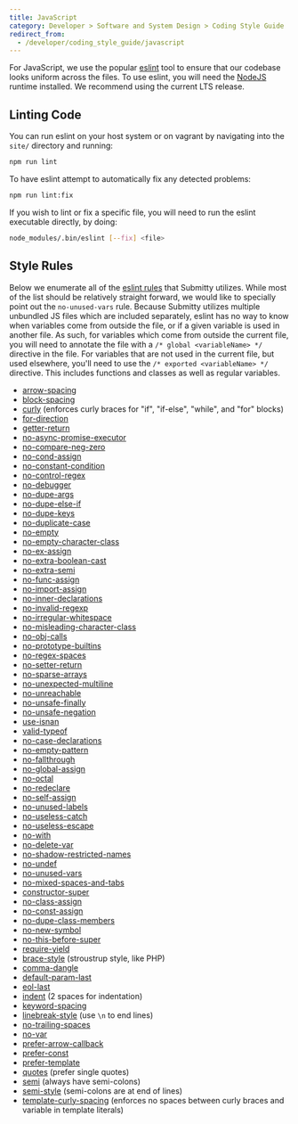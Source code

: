 ```yaml
---
title: JavaScript
category: Developer > Software and System Design > Coding Style Guide
redirect_from:
  - /developer/coding_style_guide/javascript
---
```


For JavaScript, we use the popular [eslint](https://eslint.org/) tool to ensure that
our codebase looks uniform across the files. To use eslint, you will need the
[NodeJS](https://nodejs.org/) runtime installed. We recommend using the current LTS
release.

## Linting Code

You can run eslint on your host system or on vagrant by navigating into the `site/`
directory and running:

```bash
npm run lint
```

To have eslint attempt to automatically fix any detected problems:

```bash
npm run lint:fix
```

If you wish to lint or fix a specific file, you will need to run the eslint executable directly,
by doing:

```bash
node_modules/.bin/eslint [--fix] <file>
```

## Style Rules

Below we enumerate all of the [eslint rules](https://eslint.org/docs/rules) that Submitty utilizes.
While most of the list should be relatively straight forward, we would like to specially point out
the `no-unused-vars` rule. Because Submitty utilizes multiple unbundled JS files which are included
separately, eslint has no way to know when variables come from outside the file, or if a given variable
is used in another file. As such, for variables which come from outside the current file, you will need to
annotate the file with a `/* global <variableName> */` directive in the file. For variables that are not
used in the current file, but used elsewhere, you'll need to use the `/* exported <variableName> */`
directive. This includes functions and classes as well as regular variables.

- [arrow-spacing](https://eslint.org/docs/rules/arrow-spacing)
- [block-spacing](https://eslint.org/docs/rules/block-spacing)
- [curly](https://eslint.org/docs/rules/curly) (enforces curly braces for "if", "if-else", "while", and "for" blocks)
- [for-direction](https://eslint.org/docs/rules/for-direction)
- [getter-return](https://eslint.org/docs/rules/getter-return)
- [no-async-promise-executor](https://eslint.org/docs/rules/no-async-promise-executor)
- [no-compare-neg-zero](https://eslint.org/docs/rules/no-compare-neg-zero)
- [no-cond-assign](https://eslint.org/docs/rules/no-cond-assign)
- [no-constant-condition](https://eslint.org/docs/rules/no-constant-condition)
- [no-control-regex](https://eslint.org/docs/rules/no-control-regex)
- [no-debugger](https://eslint.org/docs/rules/no-debugger)
- [no-dupe-args](https://eslint.org/docs/rules/no-dupe-args)
- [no-dupe-else-if](https://eslint.org/docs/rules/no-dupe-else-if)
- [no-dupe-keys](https://eslint.org/docs/rules/no-dupe-keys)
- [no-duplicate-case](https://eslint.org/docs/rules/no-duplicate-case)
- [no-empty](https://eslint.org/docs/rules/no-empty)
- [no-empty-character-class](https://eslint.org/docs/rules/no-empty-character-class)
- [no-ex-assign](https://eslint.org/docs/rules/no-ex-assign)
- [no-extra-boolean-cast](https://eslint.org/docs/rules/no-extra-boolean-cast)
- [no-extra-semi](https://eslint.org/docs/rules/no-extra-semi)
- [no-func-assign](https://eslint.org/docs/rules/no-func-assign)
- [no-import-assign](https://eslint.org/docs/rules/no-import-assign)
- [no-inner-declarations](https://eslint.org/docs/rules/no-inner-declarations)
- [no-invalid-regexp](https://eslint.org/docs/rules/no-invalid-regexp)
- [no-irregular-whitespace](https://eslint.org/docs/rules/no-irregular-whitespace)
- [no-misleading-character-class](https://eslint.org/docs/rules/no-misleading-character-class)
- [no-obj-calls](https://eslint.org/docs/rules/no-obj-calls)
- [no-prototype-builtins](https://eslint.org/docs/rules/no-prototype-builtins)
- [no-regex-spaces](https://eslint.org/docs/rules/no-regex-spaces)
- [no-setter-return](https://eslint.org/docs/rules/no-setter-return)
- [no-sparse-arrays](https://eslint.org/docs/rules/no-sparse-arrays)
- [no-unexpected-multiline](https://eslint.org/docs/rules/no-unexpected-multiline)
- [no-unreachable](https://eslint.org/docs/rules/no-unreachable)
- [no-unsafe-finally](https://eslint.org/docs/rules/no-unsafe-finally)
- [no-unsafe-negation](https://eslint.org/docs/rules/no-unsafe-negation)
- [use-isnan](https://eslint.org/docs/rules/use-isnan)
- [valid-typeof](https://eslint.org/docs/rules/valid-typeof)
- [no-case-declarations](https://eslint.org/docs/rules/no-case-declarations)
- [no-empty-pattern](https://eslint.org/docs/rules/no-empty-pattern)
- [no-fallthrough](https://eslint.org/docs/rules/no-fallthrough)
- [no-global-assign](https://eslint.org/docs/rules/no-global-assign)
- [no-octal](https://eslint.org/docs/rules/no-octal)
- [no-redeclare](https://eslint.org/docs/rules/no-redeclare)
- [no-self-assign](https://eslint.org/docs/rules/no-self-assign)
- [no-unused-labels](https://eslint.org/docs/rules/no-unused-labels)
- [no-useless-catch](https://eslint.org/docs/rules/no-useless-catch)
- [no-useless-escape](https://eslint.org/docs/rules/no-useless-escape)
- [no-with](https://eslint.org/docs/rules/no-with)
- [no-delete-var](https://eslint.org/docs/rules/no-delete-var)
- [no-shadow-restricted-names](https://eslint.org/docs/rules/no-shadow-restricted-names)
- [no-undef](https://eslint.org/docs/rules/no-undef)
- [no-unused-vars](https://eslint.org/docs/rules/no-unused-vars)
- [no-mixed-spaces-and-tabs](https://eslint.org/docs/rules/no-mixed-spaces-and-tabs)
- [constructor-super](https://eslint.org/docs/rules/constructor-super)
- [no-class-assign](https://eslint.org/docs/rules/no-class-assign)
- [no-const-assign](https://eslint.org/docs/rules/no-const-assign)
- [no-dupe-class-members](https://eslint.org/docs/rules/no-dupe-class-members)
- [no-new-symbol](https://eslint.org/docs/rules/no-new-symbol)
- [no-this-before-super](https://eslint.org/docs/rules/no-this-before-super)
- [require-yield](https://eslint.org/docs/rules/require-yield)
- [brace-style](https://eslint.org/docs/rules/brace-style) (stroustrup style, like PHP)
- [comma-dangle](https://eslint.org/docs/rules/comma-dangle)
- [default-param-last](https://eslint.org/docs/rules/default-param-last)
- [eol-last](https://eslint.org/docs/rules/eol-last)
- [indent](https://eslint.org/docs/rules/indent) (2 spaces for indentation)
- [keyword-spacing](https://eslint.org/docs/rules/keyword-spacing)
- [linebreak-style](https://eslint.org/docs/rules/linebreak-style) (use `\n` to end lines)
- [no-trailing-spaces](https://eslint.org/docs/rules/no-trailing-spaces)
- [no-var](https://eslint.org/docs/rules/no-var)
- [prefer-arrow-callback](https://eslint.org/docs/rules/prefer-arrow-callback)
- [prefer-const](https://eslint.org/docs/rules/prefer-const)
- [prefer-template](https://eslint.org/docs/rules/prefer-template)
- [quotes](https://eslint.org/docs/rules/quotes) (prefer single quotes)
- [semi](https://eslint.org/docs/rules/semi) (always have semi-colons)
- [semi-style](https://eslint.org/docs/rules/semi-style) (semi-colons are at end of lines)
- [template-curly-spacing](https://eslint.org/docs/rules/template-curly-spacing) (enforces no spaces between curly braces and variable in template literals)
